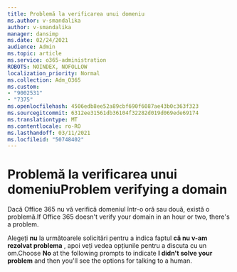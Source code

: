 ```yaml
---
title: Problemă la verificarea unui domeniu
ms.author: v-smandalika
author: v-smandalika
manager: dansimp
ms.date: 02/24/2021
audience: Admin
ms.topic: article
ms.service: o365-administration
ROBOTS: NOINDEX, NOFOLLOW
localization_priority: Normal
ms.collection: Adm_O365
ms.custom:
- "9002531"
- "7375"
ms.openlocfilehash: 4506edb8ee52a89cbf690f6087ae43b0c363f323
ms.sourcegitcommit: 6312ee31561db36104f32282d019d069ede69174
ms.translationtype: MT
ms.contentlocale: ro-RO
ms.lasthandoff: 03/11/2021
ms.locfileid: "50748402"
---
```

# <a name="problem-verifying-a-domain"></a><span data-ttu-id="c41da-102">Problemă la verificarea unui domeniu</span><span class="sxs-lookup"><span data-stu-id="c41da-102">Problem verifying a domain</span></span>

<span data-ttu-id="c41da-103">Dacă Office 365 nu vă verifică domeniul într-o oră sau două, există o problemă.</span><span class="sxs-lookup"><span data-stu-id="c41da-103">If Office 365 doesn't verify your domain in an hour or two, there's a problem.</span></span>

<span data-ttu-id="c41da-104">Alegeți **nu** la următoarele solicitări pentru a indica faptul **că nu v-am rezolvat problema** , apoi veți vedea opțiunile pentru a discuta cu un om.</span><span class="sxs-lookup"><span data-stu-id="c41da-104">Choose **No** at the following prompts to indicate **I didn't solve your problem** and then you'll see the options for talking to a human.</span></span>
